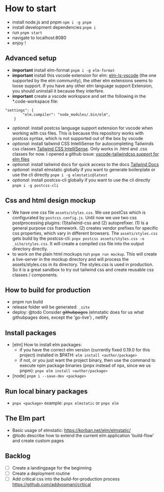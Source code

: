# How to start
- install node.js and pnpm `npm i -g pnpm`
- install development dependencies `pnpm i`
- run `pnpm start`
- navigate to localhost:8080
- enjoy !

## Advanced setup
- **important** install elm-format `pnpm i -g elm-format`
- **important** install this vscode extension for elm: [elm-ls-vscode](https://marketplace.visualstudio.com/items?itemName=Elmtooling.elm-ls-vscode) (the one supported by the elm community), the other elm extensions seems to loose support. If you have any other elm language support Extension, you should uninstall it because they interfere.
- **important** create a vscode workspace and set the following in the *.code-workspace file:
```
"settings": {
		"elm.compiler": "node_modules/.bin/elm",
	}
```
- _optional_: install postcss language support extension for vscode when working with css files. This is because this repository works with postcss syntax, which is not supported out of the box by vscode
- _optional_: install tailwind CSS IntelliSense for autocompleting Tailwinds css classes [Tailwind CSS IntelliSense](https://marketplace.visualstudio.com/items?itemName=bradlc.vscode-tailwindcss). Only works in .html and .css classes for now. I opened a github issue: [vscode-tailwindcss support for elm files](https://github.com/bradlc/vscode-tailwindcss/issues/84)
- _optional_: install tailwind docs for quick access to the docs [Tailwind Docs](https://marketplace.visualstudio.com/items?itemName=austenc.tailwind-docs)
- _optional_: install elmstatic globally if you want to generate boilerplate or use the cli directly `pnpm i -g elmstatic@latest`
- _optional_: install postcss-cli globally if you want to use the cli directly `pnpm i -g postcss-cli`

## Css and html design mockup
- We have one css file `assets/styles.css`. We use postCss which is configurated by `postcss.config.js`. Until now we use two css postprocessing plugins: (1)tailwind-css and (2) autoprefixer. (1) Is a general purpose css framework. (2) creates vendor prefixes for specific css properties, which vary in different browsers. The `assets/styles.css` gets build by the postcss-cli: `pnpx postcss assets/styles.css -o _site/styles.css`. It will create a compiled css file into the output directory directly.
- to work on the plain html mockups run `pnpm run mockup`. This will create a live-server in the mockup directory and will process the assets/styles.css in its directory. The styles.css is used in production. So it is a great sandbox to try out tailwind css and create reusable css classes / components.

## How to build for production
- pnpm run build
- release folder will be generated: `_site`
- deploy: @todo Consider ~~githubpages~~ (elmstatic does for us what githubpages does, except the 'go-live') , netlify

## Install packages
- [elm] How to install elm packages:
  - if you have the correct elm version (currently fixed 0.19.0 for this project) installed in $PATH: `elm install <author/package>`
  - if not, or you just want the project binary, then use the command to execute npm package binaries (pnpx instead of npx, since we us pnpm): `pnpx elm install <author/package>`
- [node] `pnpm i --save-dev <package>`

## Run local binary packages
- `pnpx <package>` example: `pnpx elmstatic` or `pnpx elm`

## The Elm part
- Basic usage of elmstatic: https://korban.net/elm/elmstatic/
- @todo describe how to extend the current elm application 'build-flow' and create custom pages

## Backlog
- [ ] Create a landingpage for the beginning
- [ ] Create a deployment routine
- [ ] Add critical css into the build-for-production process https://github.com/addyosmani/critical